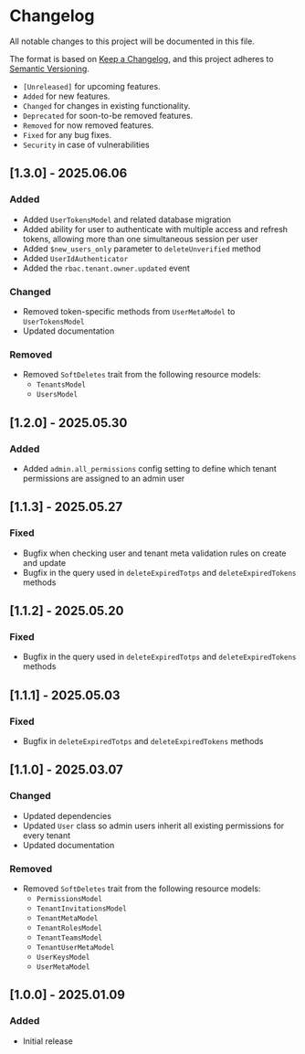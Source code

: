 # Changelog

All notable changes to this project will be documented in this file.

The format is based on [Keep a Changelog](https://keepachangelog.com/en/1.0.0/),
and this project adheres to [Semantic Versioning](https://semver.org/spec/v2.0.0.html).

- `[Unreleased]` for upcoming features.
- `Added` for new features.
- `Changed` for changes in existing functionality.
- `Deprecated` for soon-to-be removed features.
- `Removed` for now removed features.
- `Fixed` for any bug fixes.
- `Security` in case of vulnerabilities

## [1.3.0] - 2025.06.06

### Added

- Added `UserTokensModel` and related database migration
- Added ability for user to authenticate with multiple access and refresh tokens,
 allowing more than one simultaneous session per user
- Added `$new_users_only` parameter to `deleteUnverified` method
- Added `UserIdAuthenticator`
- Added the `rbac.tenant.owner.updated` event

### Changed

- Removed token-specific methods from `UserMetaModel` to `UserTokensModel`
- Updated documentation

### Removed

- Removed `SoftDeletes` trait from the following resource models:
  - `TenantsModel`
  - `UsersModel`

## [1.2.0] - 2025.05.30

### Added

- Added `admin.all_permissions` config setting to define which tenant permissions are assigned to an admin user

## [1.1.3] - 2025.05.27

### Fixed

- Bugfix when checking user and tenant meta validation rules on create and update
- Bugfix in the query used in `deleteExpiredTotps` and `deleteExpiredTokens` methods

## [1.1.2] - 2025.05.20

### Fixed

- Bugfix in the query used in `deleteExpiredTotps` and `deleteExpiredTokens` methods

## [1.1.1] - 2025.05.03

### Fixed

- Bugfix in `deleteExpiredTotps` and `deleteExpiredTokens` methods 

## [1.1.0] - 2025.03.07

### Changed

- Updated dependencies
- Updated `User` class so admin users inherit all existing permissions for every tenant
- Updated documentation

### Removed

- Removed `SoftDeletes` trait from the following resource models:
  - `PermissionsModel`
  - `TenantInvitationsModel`
  - `TenantMetaModel`
  - `TenantRolesModel`
  - `TenantTeamsModel`
  - `TenantUserMetaModel`
  - `UserKeysModel`
  - `UserMetaModel`

## [1.0.0] - 2025.01.09

### Added

- Initial release